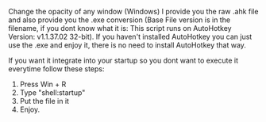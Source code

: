 Change the opacity of any window (Windows)
I provide you the raw .ahk file and also provide you the .exe conversion (Base File version is in the filename, if you dont know what it is: This script runs on AutoHotkey Version: v1.1.37.02 32-bit).
If you haven't installed AutoHotkey you can just use the .exe and enjoy it, there is no need to install AutoHotkey that way.

If you want it integrate into your startup so you dont want to execute it everytime follow these steps:

1) Press Win + R
2) Type "shell:startup"
3) Put the file in it
4) Enjoy.
